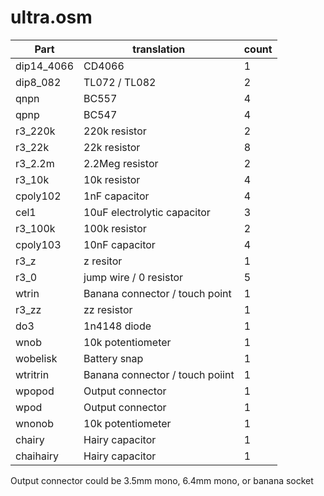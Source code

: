 ultra.osm
==========
| **Part** | **translation** | **count** |
|----------|-----------|-----------|
|dip14_4066|CD4066 |1| 
|dip8_082|TL072 / TL082 |2| 
|qnpn|BC557 |4| 
|qpnp|BC547 |4| 
|r3_220k|220k resistor |2| 
|r3_22k|22k resistor |8| 
|r3_2.2m|2.2Meg resistor |2| 
|r3_10k|10k resistor |4| 
|cpoly102|1nF capacitor |4| 
|cel1|10uF electrolytic capacitor |3| 
|r3_100k|100k resistor |2| 
|cpoly103|10nF capacitor |4| 
|r3_z|z resitor |1| 
|r3_0|jump wire / 0 resistor |5| 
|wtrin|Banana connector / touch point|1| 
|r3_zz|zz resistor |1| 
|do3|1n4148 diode|1| 
|wnob|10k potentiometer |1| 
|wobelisk|Battery snap |1| 
|wtritrin|Banana connector / touch poiint |1| 
|wpopod|Output connector |1| 
|wpod|Output connector |1| 
|wnonob|10k potentiometer |1| 
|chairy|Hairy capacitor |1| 
|chaihairy|Hairy capacitor |1| 

Output connector could be 3.5mm mono, 6.4mm mono, or banana socket
